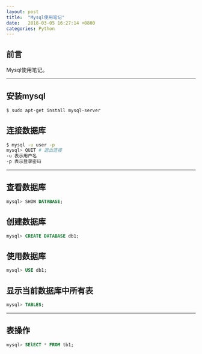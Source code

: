```yaml
---
layout: post
title:  "Mysql使用笔记"
date:   2018-03-05 16:27:14 +0800
categories: Python
---
```


## 前言
Mysql使用笔记。

---

## 安装mysql
```bash
$ sudo apt-get install mysql-server
```

## 连接数据库
```bash
$ mysql -u user -p
mysql> QUIT # 退出连接
-u 表示用户名
-p 表示登录密码
```

---

## 查看数据库
```sql
mysql> SHOW DATABASE;
```

## 创建数据库
```sql
mysql> CREATE DATABASE db1;
```
## 使用数据库
```sql
mysql> USE db1;
```
## 显示当前数据库中所有表
```sql
mysql> TABLES;
```

---

## 表操作
```sql
mysql> SElECT * FROM tb1; 
```
